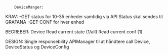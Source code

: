 		DeviceManger:
KRAV: 
	-GET status for 10-35 enheder samtidig via API
	Status skal sendes til GRAFANA
	-GET CONF for hver enhed
	
	
BEGREBER:
	Device
	Read current state (1/all)
	Read current conf (1)
	

DESIGN:
	Single responsebility
	APIManager til at håndtere call
	Device, DeviceStatus og DeviceConfig
	
	
	
